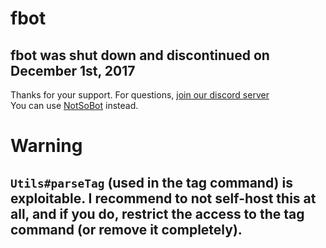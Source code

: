 # fbot

## fbot was shut down and discontinued on December 1st, 2017  
Thanks for your support. For questions, [join our discord server](https://discord.gg/EgUSd5Z)  
You can use [NotSoBot](https://mods.nyc/help) instead.

# Warning
## `Utils#parseTag` (used in the tag command) is exploitable. I recommend to not self-host this at all, and if you do, restrict the access to the tag command (or remove it completely).